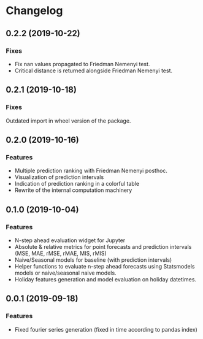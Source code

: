 # Changelog

##  0.2.2 (2019-10-22)

### Fixes

- Fix nan values propagated to Friedman Nemenyi test.
- Critical distance is returned alongside Friedman Nemenyi test.


##  0.2.1 (2019-10-18)

### Fixes

Outdated import in wheel version of the package.


##  0.2.0 (2019-10-16)

### Features

- Multiple prediction ranking with Friedman Nemenyi posthoc.
- Visualization of prediction intervals
- Indication of prediction ranking in a colorful table
- Rewrite of the internal computation machinery


##  0.1.0 (2019-10-04)

### Features

- N-step ahead evaluation widget for Jupyter
- Absolute & relative metrics for point forecasts and prediction intervals (MSE, MAE, rMSE, rMAE, MIS, rMIS)
- Naive/Seasonal models for baseline (with prediction intervals)
- Helper functions to evaluate n-step ahead forecasts using Statsmodels models or naive/seasonal naive models.
- Holiday features generation and model evaluation on holiday datetimes.


## 0.0.1 (2019-09-18)

### Features

- Fixed fourier series generation (fixed in time according to pandas index)
